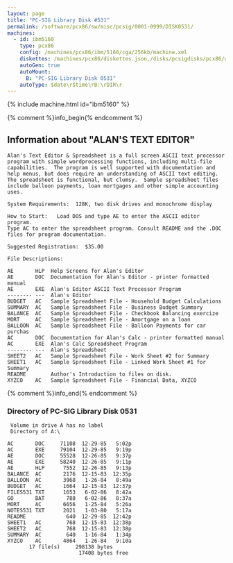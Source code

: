 ```yaml
---
layout: page
title: "PC-SIG Library Disk #531"
permalink: /software/pcx86/sw/misc/pcsig/0001-0999/DISK0531/
machines:
  - id: ibm5160
    type: pcx86
    config: /machines/pcx86/ibm/5160/cga/256kb/machine.xml
    diskettes: /machines/pcx86/diskettes.json,/disks/pcsigdisks/pcx86/diskettes.json
    autoGen: true
    autoMount:
      B: "PC-SIG Library Disk 0531"
    autoType: $date\r$time\rB:\rDIR\r
---
```


{% include machine.html id="ibm5160" %}

{% comment %}info_begin{% endcomment %}

## Information about "ALAN'S TEXT EDITOR"

    Alan's Text Editor & Spreadsheet is a full screen ASCII text processor
    program with simple wordprocessing functions, including multi-file
    capabilities.  The program is well supported with documentation and
    help menus, but does require an understanding of ASCII text editing.
    The spreadsheet is functional, but clumsy.  Sample spreadsheet files
    include balloon payments, loan mortgages and other simple accounting
    uses.
    
    System Requirements:  128K, two disk drives and monochrome display
    
    How to Start:   Load DOS and type AE to enter the ASCII editor program.
    Type AC to enter the spreadsheet program. Consult README and the .DOC
    files for program documentation.
    
    Suggested Registration:  $35.00
    
    File Descriptions:
    
    AE       HLP  Help Screens for Alan's Editor
    AE       DOC  Documentation for Alan's Editor - printer formatted manual
    AE       EXE  Alan's Editor ASCII Text Processor Program
    -------- ---  Alan's Editor
    BUDGET   AC   Sample Spreadsheet File - Household Budget Calculations
    SUMMARY  AC   Sample Spreadsheet File - Business Budget Summary
    BALANCE  AC   Sample Spreadsheet File - Checkbook Balancing exercize
    MORT     AC   Sample Spreadsheet File - Amortgage on a loan
    BALLOON  AC   Sample Spreadsheet File - Balloon Payments for car purchas
    AC       DOC  Documentation for Alan's Calc - printer formatted manual
    AC       EXE  Alan's Calc Spreadsheet Program
    -------- ---  Alan's Spreadsheet
    SHEET2   AC   Sample Spreadsheet File - Work Sheet #2 for Summary
    SHEET1   AC   Sample Spreadsheet File - Linked Work Sheet #1 for Summary
    README        Author's Introduction to files on disk.
    XYZCO    AC   Sample Spreadsheet File - Financial Data, XYZCO
{% comment %}info_end{% endcomment %}


### Directory of PC-SIG Library Disk 0531

     Volume in drive A has no label
     Directory of A:\

    AC       DOC     71108  12-29-85   5:02p
    AC       EXE     79104  12-29-85   9:19p
    AE       DOC     55528  12-26-85   9:37p
    AE       EXE     58240  12-26-85   9:11p
    AE       HLP      7552  12-26-85   9:13p
    BALANCE  AC       2176  12-15-83  12:35p
    BALLOON  AC       3968   1-26-84   8:49a
    BUDGET   AC       1664  12-15-83  12:37p
    FILES531 TXT      1653   6-02-86   8:42a
    GO       BAT       788   6-02-86   8:37a
    MORT     AC       6656   1-25-84   5:26a
    NOTES531 TXT      2021   1-03-80   5:17a
    README             640  12-29-85  12:42p
    SHEET1   AC        768  12-15-83  12:38p
    SHEET2   AC        768  12-15-83  12:38p
    SUMMARY  AC        640   1-16-84   1:34p
    XYZCO    AC       4864   1-26-84   9:10a
           17 file(s)     298138 bytes
                           17408 bytes free
